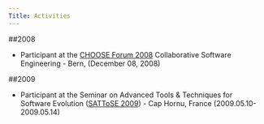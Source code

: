 ```yaml
---
Title: Activities
---
```


##2008


-  Participant at the [CHOOSE Forum 2008](http://choose.s-i.ch/Events/forum2008) Collaborative Software Engineering - Bern, (December 08, 2008)

##2009


-  Participant at the Seminar on Advanced Tools & Techniques for Software Evolution ([SATToSE 2009](http://scg.unibe.ch/wiki/events/sattose2009)) - Cap Hornu, France (2009.05.10-2009.05.14)
